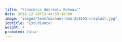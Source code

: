 ```yaml
---
title: "Francesca Andreoli Rohwain"
date: 2018-12-20T13:44:55+10:00
image: "images/team/michael-dam-258165-unsplash.jpg"
jobtitle: "Estudiante"
weight: 4
promoted: false
---
```


<!-- Lorem ipsum dolor sit amet, consectetur adipiscing elit, sed do eiusmod tempor incididunt ut labore et dolore magna aliqua. Bibendum arcu vitae elementum curabitur vitae nunc sed. Tortor at risus viverra adipiscing at in. -->
